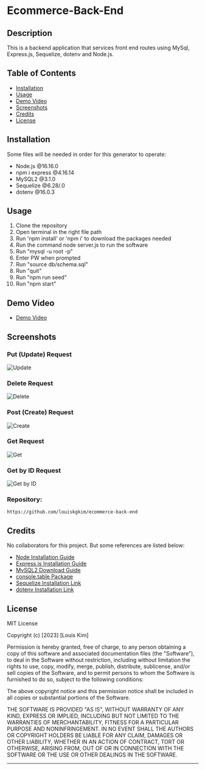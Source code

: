 # Ecommerce-Back-End

## Description
This is a backend application that services front end routes using MySql, Express.js, Sequelize, dotenv and Node.js.

## Table of Contents

- [Installation](#installation)
- [Usage](#usage)
- [Demo Video](#demovideo)
- [Screenshots](#screenshots)
- [Credits](#credits)
- [License](#license)

## Installation
Some files will be needed in order for this generator to operate:

- Node.js @16.16.0
- npm i express @4.16.14
- MySQL2 @3.1.0
- Sequelize @6.28/.0
- dotenv @16.0.3


## Usage
1. Clone the repository
2. Open terminal in the right file path
3. Run 'npm install' or 'npm i' to download the packages needed
4. Run the command node server.js to run the software
5. Run "mysql -u root -p"
6. Enter PW when prompted
7. Run "source db/schema.sql"
8. Run "quit"
9. Run "npm run seed"
10. Run "npm start"

## Demo Video
- [Demo Video](https://drive.google.com/file/d/1kBUXFY_En7D1pyJ3E9TgzsQrNknAPUHv/view)

## Screenshots
### Put (Update) Request
![Update](https://user-images.githubusercontent.com/115679155/217982646-7885f7c0-6607-4d39-8093-35f2f946b4fb.png)

### Delete Request
![Delete](https://user-images.githubusercontent.com/115679155/217982610-9c1f16c4-4916-4cf4-848d-7a12bc3052a6.png)

### Post (Create) Request
![Create](https://user-images.githubusercontent.com/115679155/217982631-019a736e-d54a-4e50-96fe-9e92e2fbd7d5.png)

### Get Request
![Get](https://user-images.githubusercontent.com/115679155/217982680-34405a0d-d104-4da7-bb6a-3e162fa55301.png)

### Get by ID Request
![Get by ID](https://user-images.githubusercontent.com/115679155/217982687-4dc3fdc1-abc5-4252-bd76-0e39a6151bd3.png)


### Repository:
```
https://github.com/louiskgkim/ecommerce-back-end
```


## Credits

No collaborators for this project. But some references are listed below:

- [Node Installation Guide](https://coding-boot-camp.github.io/full-stack/nodejs/how-to-install-nodejs/)
- [Express.js Installation Guide](https://expressjs.com/en/starter/installing.html)
- [MySQL2 Download Guide](https://coding-boot-camp.github.io/full-stack/mysql/mysql-installation-guide)
- [console.table Package](https://www.npmjs.com/package/console.table)
- [Sequelize Installation Link](https://www.npmjs.com/package/sequelize)
- [dotenv Installation Link](https://www.npmjs.com/package/dotenv)

## License

MIT License

Copyright (c) [2023] [Louis Kim]

Permission is hereby granted, free of charge, to any person obtaining a copy
of this software and associated documentation files (the "Software"), to deal
in the Software without restriction, including without limitation the rights
to use, copy, modify, merge, publish, distribute, sublicense, and/or sell
copies of the Software, and to permit persons to whom the Software is
furnished to do so, subject to the following conditions:

The above copyright notice and this permission notice shall be included in all
copies or substantial portions of the Software.

THE SOFTWARE IS PROVIDED "AS IS", WITHOUT WARRANTY OF ANY KIND, EXPRESS OR
IMPLIED, INCLUDING BUT NOT LIMITED TO THE WARRANTIES OF MERCHANTABILITY,
FITNESS FOR A PARTICULAR PURPOSE AND NONINFRINGEMENT. IN NO EVENT SHALL THE
AUTHORS OR COPYRIGHT HOLDERS BE LIABLE FOR ANY CLAIM, DAMAGES OR OTHER
LIABILITY, WHETHER IN AN ACTION OF CONTRACT, TORT OR OTHERWISE, ARISING FROM,
OUT OF OR IN CONNECTION WITH THE SOFTWARE OR THE USE OR OTHER DEALINGS IN THE
SOFTWARE.

---
